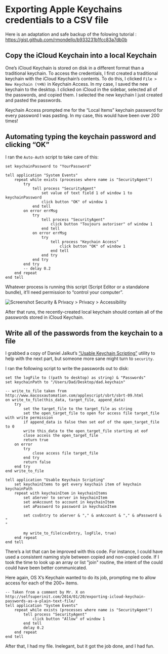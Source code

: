 # Exporting Apple Keychains credentials to a CSV file

Here is an adaptation and safe backup of the folowing tutorial : https://gist.github.com/rmondello/b933231b1fcc83a7db0b
 
## Copy the iCloud Keychain into a local Keychain

One’s iCloud Keychain is stored on disk in a different format than a traditional keychain. To access the credentials, I first created a traditional keychain with the iCloud Keychain’s contents. To do this, I clicked `File > New Keychain (⌥⌘N)` in Keychain Access. In my case, I saved the new keychain to the desktop. I clicked on iCloud in the sidebar, selected all of the passwords, and copied them. I selected the new keychain I just created and pasted the passwords.

Keychain Access prompted me for the “Local Items” keychain password for every password I was pasting. In my case, this would have been over 200 times!

## Automating typing the keychain password and clicking “OK”

I ran the `Auto-Auth` script to take care of this:

```applescript
set keychainPassword to "YourPassword"

tell application "System Events"
	repeat while exists (processes where name is "SecurityAgent")
		try
			tell process "SecurityAgent"
				set value of text field 1 of window 1 to keychainPassword
				click button "OK" of window 1
			end tell
		on error errMsg
			try
				tell process "SecurityAgent"
					click button "Toujours autoriser" of window 1
				end tell
			on error errMsg
				try
					tell process "Keychain Access"
						click button "OK" of window 1
					end tell
				end try
			end try
		end try
		-- delay 0.2
	end repeat
end tell
```

Whatever process is running this script (Script Editor or a standalone bundle), it’ll need permission to “control your computer”.

![Screenshot Security & Privacy > Privacy > Accessibility](http://f.cl.ly/items/0d3V070O3g2i1K1S413a/control.png)

After that runs, the recently-created local keychain should contain all of the passwords stored in iCloud Keychain.

## Write all of the passwords from the keychain to a file

I grabbed a copy of Daniel Jalkut’s [“Usable Keychain Scripting”](http://www.red-sweater.com/blog/2035/usable-keychain-scripting-for-lion) utility to help with the next part, but someone more sane might turn to `security`.

I ran the following script to write the passwords out to disk:

```applescript
set the logFile to ((path to desktop) as string) & "Passwords"
set keychainPath to "/Users/Dad/Desktop/dad.keychain"

-- write_to_file taken from http://www.macosxautomation.com/applescript/sbrt/sbrt-09.html
on write_to_file(this_data, target_file, append_data)
    try
        set the target_file to the target_file as string
        set the open_target_file to open for access file target_file with write permission
        if append_data is false then set eof of the open_target_file to 0
        write this_data to the open_target_file starting at eof
        close access the open_target_file
        return true
    on error
        try
            close access file target_file
        end try
        return false
    end try
end write_to_file

tell application "Usable Keychain Scripting"
    set keychainItems to get every keychain item of keychain keychainPath
    repeat with keychainItem in keychainItems
        set aServer to server in keychainItem
        set anAccount to account in keychainItem
        set aPassword to password in keychainItem

        set csvEntry to aServer & "," & anAccount & "," & aPassword & "
"

        my write_to_file(csvEntry, logFile, true)
    end repeat
end tell
```

There’s a lot that can be improved with this code. For instance, I could have used a consistent naming style between copied and non-copied code. If I took the time to look up an array or list "join" routine, the intent of the could could have been better communicated.

Here again, OS X’s Keychain wanted to do its job, prompting me to allow access for each of the 200+ items.

```applescript
-- Taken from a comment by Mr. X on http://selfsuperinit.com/2014/01/20/exporting-icloud-keychain-passwords-as-a-plain-text-file/
tell application "System Events"
    repeat while exists (processes where name is "SecurityAgent")
        tell process "SecurityAgent"
            click button "Allow" of window 1
        end tell
        delay 0.2
    end repeat
end tell
```

After that, I had my file. Inelegant, but it got the job done, and I had fun.